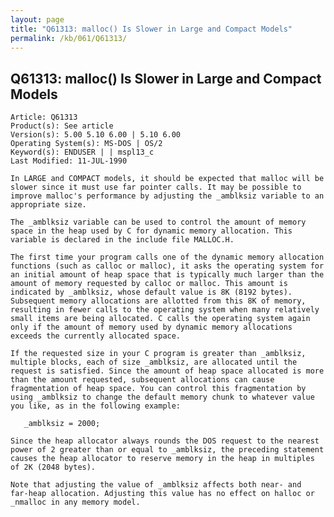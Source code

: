 ```yaml
---
layout: page
title: "Q61313: malloc() Is Slower in Large and Compact Models"
permalink: /kb/061/Q61313/
---
```


## Q61313: malloc() Is Slower in Large and Compact Models

	Article: Q61313
	Product(s): See article
	Version(s): 5.00 5.10 6.00 | 5.10 6.00
	Operating System(s): MS-DOS | OS/2
	Keyword(s): ENDUSER | | mspl13_c
	Last Modified: 11-JUL-1990
	
	In LARGE and COMPACT models, it should be expected that malloc will be
	slower since it must use far pointer calls. It may be possible to
	improve malloc's performance by adjusting the _amblksiz variable to an
	appropriate size.
	
	The _amblksiz variable can be used to control the amount of memory
	space in the heap used by C for dynamic memory allocation. This
	variable is declared in the include file MALLOC.H.
	
	The first time your program calls one of the dynamic memory allocation
	functions (such as calloc or malloc), it asks the operating system for
	an initial amount of heap space that is typically much larger than the
	amount of memory requested by calloc or malloc. This amount is
	indicated by _amblksiz, whose default value is 8K (8192 bytes).
	Subsequent memory allocations are allotted from this 8K of memory,
	resulting in fewer calls to the operating system when many relatively
	small items are being allocated. C calls the operating system again
	only if the amount of memory used by dynamic memory allocations
	exceeds the currently allocated space.
	
	If the requested size in your C program is greater than _amblksiz,
	multiple blocks, each of size _amblksiz, are allocated until the
	request is satisfied. Since the amount of heap space allocated is more
	than the amount requested, subsequent allocations can cause
	fragmentation of heap space. You can control this fragmentation by
	using _amblksiz to change the default memory chunk to whatever value
	you like, as in the following example:
	
	   _amblksiz = 2000;
	
	Since the heap allocator always rounds the DOS request to the nearest
	power of 2 greater than or equal to _amblksiz, the preceding statement
	causes the heap allocator to reserve memory in the heap in multiples
	of 2K (2048 bytes).
	
	Note that adjusting the value of _amblksiz affects both near- and
	far-heap allocation. Adjusting this value has no effect on halloc or
	_nmalloc in any memory model.
